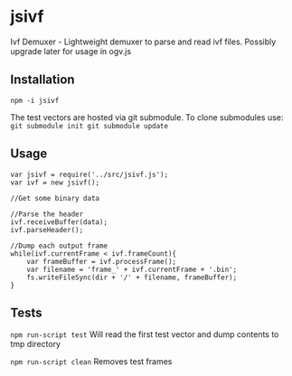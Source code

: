 # jsivf
Ivf Demuxer - Lightweight demuxer to parse and read ivf files. Possibly upgrade later for usage in ogv.js

## Installation 
`npm -i jsivf`

The test vectors are hosted via git submodule.
To clone submodules use:
`
git submodule init
git submodule update
`

## Usage
```
var jsivf = require('../src/jsivf.js');
var ivf = new jsivf();

//Get some binary data

//Parse the header
ivf.receiveBuffer(data);
ivf.parseHeader();

//Dump each output frame
while(ivf.currentFrame < ivf.frameCount){
    var frameBuffer = ivf.processFrame();
    var filename = 'frame_' + ivf.currentFrame + '.bin';
    fs.writeFileSync(dir + '/' + filename, frameBuffer);
}
```

## Tests
`npm run-script test` Will read the first test vector and dump contents to tmp directory

`npm run-script clean` Removes test frames

